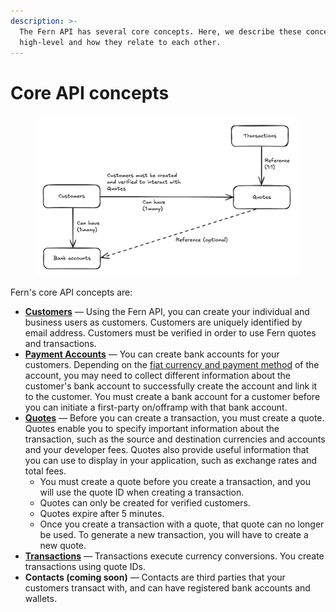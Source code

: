 ```yaml
---
description: >-
  The Fern API has several core concepts. Here, we describe these concepts at a
  high-level and how they relate to each other.
---
```


# Core API concepts

<figure><img src="../.gitbook/assets/image (1).png" alt=""><figcaption></figcaption></figure>

Fern's core API concepts are:

* [**Customers**](../api-reference/customers/) — Using the Fern API, you can create your individual and business users as customers. Customers are uniquely identified by email address. Customers must be verified in order to use Fern quotes and transactions.
* [**Payment Accounts**](../api-reference/payment-accounts.md) — You can create bank accounts for your customers. Depending on the [fiat currency and payment method](../overview/supported-coverage/fiat.md) of the account, you may need to collect different information about the customer's bank account to successfully create the account and link it to the customer. You must create a bank account for a customer before you can initiate a first-party on/offramp with that bank account.
* [**Quotes**](../api-reference/quotes.md) — Before you can create a transaction, you must create a quote. Quotes enable you to specify important information about the transaction, such as the source and destination currencies and accounts and your developer fees. Quotes also provide useful information that you can use to display in your application, such as exchange rates and total fees.
  * You must create a quote before you create a transaction, and you will use the quote ID when creating a transaction.
  * Quotes can only be created for verified customers.
  * Quotes expire after 5 minutes.
  * Once you create a transaction with a quote, that quote can no longer be used. To generate a new transaction, you will have to create a new quote.
* [**Transactions**](../api-reference/transactions/) — Transactions execute currency conversions. You create transactions using quote IDs.
* **Contacts (coming soon)** — Contacts are third parties that your customers transact with, and can have registered bank accounts and wallets.
